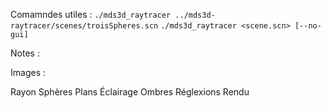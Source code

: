 Comamndes utiles : 
```./mds3d_raytracer ../mds3d-raytracer/scenes/troisSpheres.scn```
```./mds3d_raytracer <scene.scn> [--no-gui]```

Notes : 

Images : 


Rayon
Sphères 
Plans 
Éclairage
Ombres
Réglexions
Rendu
